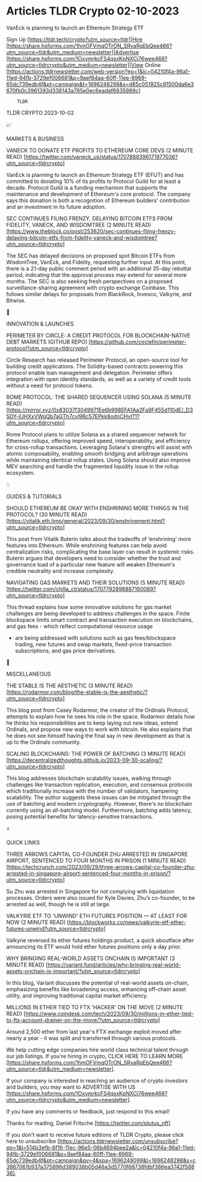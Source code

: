 # Articles TLDR Crypto 02-10-2023

VanEck is planning to launch an Ethereum Strategy ETF  

Sign Up [https://tldr.tech/crypto?utm_source=tldr]|Hire
[https://share.hsforms.com/1hmOFVmqOTrON_SRvaRqEbQee466?utm_source=tldr&utm_medium=newsletter]|Advertise
[https://share.hsforms.com/1OxvmrkcFS4qsxKpNXCi76wee466?utm_source=tldrcrypto&utm_medium=newsletter]|View
Online
[https://actions.tldrnewsletter.com/web-version?ep=1&lc=04210f4a-96a1-11ed-94fb-3729ef006681&p=9aef84aa-60ff-11ee-8969-65dc739edb4f&pt=campaign&t=1696248298&s=d85c051925c91500da6e3670fb0c3961393d338143a785e0ec6eadaf6835989c]


		TLDR 

TLDR CRYPTO 2023-10-02

📈 

MARKETS & BUSINESS

VANECK TO DONATE ETF PROFITS TO ETHEREUM CORE DEVS (2 MINUTE READ)
[https://twitter.com/vaneck_us/status/1707888396171977036?utm_source=tldrcrypto]

VanEck is planning to launch an Ethereum Strategy ETF (EFUT) and has
committed to donating 10% of its profits to Protocol Guild for at
least a decade. Protocol Guild is a funding mechanism that supports
the maintenance and development of Ethereum's core protocol. The
company says this donation is both a recognition of Ethereum builders'
contribution and an investment in its future adoption. 

SEC CONTINUES FILING FRENZY, DELAYING BITCOIN ETFS FROM FIDELITY,
VANECK, AND WISDOMTREE (2 MINUTE READ)
[https://www.theblock.co/post/253620/sec-continues-filing-frenzy-delaying-bitcoin-etfs-from-fidelity-vaneck-and-wisdomtree?utm_source=tldrcrypto]

The SEC has delayed decisions on proposed spot Bitcoin ETFs from
WisdomTree, VanEck, and Fidelity, requesting further input. At this
point, there is a 21-day public comment period with an additional
35-day rebuttal period, indicating that the approval process may
extend for several more months. The SEC is also seeking fresh
perspectives on a proposed surveillance-sharing agreement with crypto
exchange Coinbase. This follows similar delays for proposals from
BlackRock, Invesco, Valkyrie, and Bitwise. 

🚀 

INNOVATION & LAUNCHES

PERIMETER BY CIRCLE: A CREDIT PROTOCOL FOR BLOCKCHAIN-NATIVE DEBT
MARKETS (GITHUB REPO)
[https://github.com/circlefin/perimeter-protocol?utm_source=tldrcrypto]

Circle Research has released Perimeter Protocol, an open-source tool
for building credit applications. The Solidity-based contracts
powering this protocol enable loan management and delegation.
Perimeter offers integration with open identity standards, as well as
a variety of credit tools without a need for protocol tokens. 

ROME PROTOCOL: THE SHARED SEQUENCER USING SOLANA (5 MINUTE READ)
[https://mirror.xyz/0x83037f3049971Ee6b998EFA1Aa2Fa9F455d110dE/_D35DY-iUHXxVWqQb7aGTh7cvl9Bc57EPkk8odnCHvI?1?utm_source=tldrcrypto]

Rome Protocol plans to utilize Solana as a shared sequencer network
for Ethereum rollups, offering improved speed, interoperability, and
efficiency for cross-rollup transactions. Leveraging Solana's
strengths will assist with atomic composability, enabling smooth
bridging and arbitrage operations while maintaining identical rollup
states. Using Solana should also improve MEV searching and handle the
fragmented liquidity issue in the rollup ecosystem. 

💡 

GUIDES & TUTORIALS

SHOULD ETHEREUM BE OKAY WITH ENSHRINING MORE THINGS IN THE PROTOCOL?
(30 MINUTE READ)
[https://vitalik.eth.limo/general/2023/09/30/enshrinement.html?utm_source=tldrcrypto]

This post from Vitalik Buterin talks about the tradeoffs of
‘enshrining’ more features into Ethereum. While enshrining
features can help avoid centralization risks, complicating the base
layer can result in systemic risks. Buterin argues that developers
need to consider whether the trust and governance load of a particular
new feature will weaken Ethereum's credible neutrality and increase
complexity. 

NAVIGATING GAS MARKETS AND THEIR SOLUTIONS (5 MINUTE READ)
[https://twitter.com/chilla_ct/status/1707792898887160089?utm_source=tldrcrypto]

This thread explains how some innovative solutions for gas market
challenges are being developed to address challenges in the space.
Finite blockspace limits smart contract and transaction execution on
blockchains, and gas fees - which reflect computational resource usage
- are being addressed with solutions such as gas fees/blockspace
trading, new futures and swap markets, fixed-price transaction
subscriptions, and gas price derivatives. 

🦄 

MISCELLANEOUS

THE STABLE IS THE AESTHETIC (3 MINUTE READ)
[https://rodarmor.com/blog/the-stable-is-the-aesthetic/?utm_source=tldrcrypto]

This blog post from Casey Rodarmor, the creator of the Ordinals
Protocol, attempts to explain how he sees his role in the space.
Rodarmor details how he thinks his responsibilities are to keep laying
out new ideas, extend Ordinals, and propose new ways to work with
bitcoin. He also explains that he does not see himself having the
final say in new development as that is up to the Ordinals community. 

SCALING BLOCKCHAINS: THE POWER OF BATCHING (3 MINUTE READ)
[https://decentralizedthoughts.github.io/2023-09-30-scaling/?utm_source=tldrcrypto]

This blog addresses blockchain scalability issues, walking through
challenges like transaction replication, execution, and consensus
protocols which traditionally increase with the number of validators,
hampering scalability. The author suggests these issues can be
mitigated through the use of batching and modern cryptography.
However, there's no blockchain currently using an all-batching model.
Furthermore, batching adds latency, posing potential benefits for
latency-sensitive transactions. 

⚡ 

QUICK LINKS

THREE ARROWS CAPITAL CO-FOUNDER ZHU ARRESTED IN SINGAPORE AIRPORT,
SENTENCED TO FOUR MONTHS IN PRISON (1 MINUTE READ)
[https://techcrunch.com/2023/09/29/three-arrows-capital-co-founder-zhu-arrested-in-singapore-airport-sentenced-four-months-in-prison/?utm_source=tldrcrypto]

Su Zhu was arrested in Singapore for not complying with liquidation
processes. Orders were also issued for Kyle Davies, Zhu’s
co-founder, to be arrested as well, though he is still at large. 

VALKYRIE ETF TO 'UNWIND' ETH FUTURES POSITION — AT LEAST FOR NOW (2
MINUTE READ)
[https://blockworks.co/news/valkyrie-etf-ether-futures-unwind?utm_source=tldrcrypto]

Valkyrie reversed its ether futures holdings product, a quick
aboutface after announcing its ETF would hold ether futures positions
only a day prior. 

WHY BRINGING REAL-WORLD ASSETS ONCHAIN IS IMPORTANT (3 MINUTE READ)
[https://variant.fund/articles/why-bringing-real-world-assets-onchain-is-important/?utm_source=tldrcrypto]

In this blog, Variant discusses the potential of real-world assets
on-chain, emphasizing benefits like broadening access, enhancing
off-chain asset utility, and improving traditional capital market
efficiency. 

MILLIONS IN ETHER TIED TO FTX 'HACKER' ON THE MOVE (2 MINUTE READ)
[https://www.coindesk.com/tech/2023/09/30/millions-in-ether-tied-to-ftx-account-drainer-on-the-move/?utm_source=tldrcrypto]

Around 2,500 ether from last year's FTX exchange exploit moved after
nearly a year - it was split and transferred through various
protocols. 

 We help cutting edge companies hire world class technical talent
through our job listings. If you're hiring in crypto, CLICK HERE TO
LEARN MORE
[https://share.hsforms.com/1hmOFVmqOTrON_SRvaRqEbQee466?utm_source=tldr&utm_medium=newsletter].


If your company is interested in reaching an audience of crypto
investors and builders, you may want to ADVERTISE WITH US
[https://share.hsforms.com/1OxvmrkcFS4qsxKpNXCi76wee466?utm_source=tldrcrypto&utm_medium=newsletter].


If you have any comments or feedback, just respond to this email! 

Thanks for reading, 
Daniel Fritsche [https://twitter.com/plutus_nft] 

If you don't want to receive future editions of TLDR Crypto,
please click here to unsubscribe
[https://actions.tldrnewsletter.com/unsubscribe?ep=1&l=514b3efb-6f16-11ec-96e5-06b4694bee2a&lc=04210f4a-96a1-11ed-94fb-3729ef006681&p=9aef84aa-60ff-11ee-8969-65dc739edb4f&pt=campaign&pv=4&spa=1696248099&t=1696248298&s=c3867061b937a375896d389038b05d46a3d5770f68738fdbf386ea3742f58836].